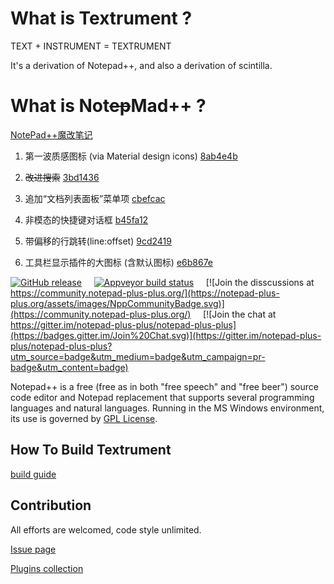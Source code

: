 What is Textrument ?
===================
TEXT + INSTRUMENT = TEXTRUMENT

It's a derivation of Notepad++, and also a derivation of scintilla. 

What is Not~~ep~~Mad++ ?
===================

[NotePad++魔改笔记](https://blog.csdn.net/sinat_27171121/article/details/108002522)
1. 第一波质感图标 (via Material design icons)  [8ab4e4b](../../commit/8ab4e4b017d70f97dacccac3db7780dd9e970170)
2. ~~改进搜索~~ [3bd1436](../../commit/3bd143622c6650113265f6b438154a644c0211eb)
3. 追加“文档列表面板”菜单项 [cbefcac](../../commit/cbefcacc765faf8deb4f9f03b6b1fff2ca6aa32d)
4. 非模态的快捷键对话框 [b45fa12](../../commit/b45fa1246ce59e69a62b749c65cbc1b533e8a1ee)
5. 带偏移的行跳转(line:offset) [9cd2419](../../commit/9cd24199a422d18153d7d1c0b99a3b6f285c6808)

6. 工具栏显示插件的大图标 (含默认图标)  [e6b867e](../../commit/e6b867e407673f7d49fd729a354812f0a8d0c012)

[![GitHub release](https://img.shields.io/github/release/notepad-plus-plus/notepad-plus-plus.svg)](../../releases/latest)
&nbsp;&nbsp;&nbsp;&nbsp;[![Appveyor build status](https://ci.appveyor.com/api/projects/status/github/notepad-plus-plus/notepad-plus-plus?branch=master&svg=true)](https://ci.appveyor.com/project/donho/notepad-plus-plus)
&nbsp;&nbsp;&nbsp;&nbsp;[![Join the disscussions at https://community.notepad-plus-plus.org/](https://notepad-plus-plus.org/assets/images/NppCommunityBadge.svg)](https://community.notepad-plus-plus.org/)
&nbsp;&nbsp;&nbsp;&nbsp;[![Join the chat at https://gitter.im/notepad-plus-plus/notepad-plus-plus](https://badges.gitter.im/Join%20Chat.svg)](https://gitter.im/notepad-plus-plus/notepad-plus-plus?utm_source=badge&utm_medium=badge&utm_campaign=pr-badge&utm_content=badge)

Notepad++ is a free (free as in both "free speech" and "free beer") source code
editor and Notepad replacement that supports several programming languages and
natural languages. Running in the MS Windows environment, its use is governed by
[GPL License](LICENSE).


How To Build Textrument
---------------

[build guide](BUILD.md)


Contribution
------------

All efforts are welcomed, code style unlimited.   

[Issue page](https://github.com/NotMad-Text-Editor-Plugins/TODO/issues/)  

[Plugins collection](https://github.com/NotMad-Text-Editor-Plugins/)  


